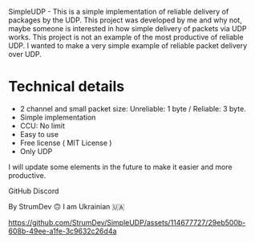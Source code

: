 SimpleUDP - This is a simple implementation of reliable delivery of packages by the UDP. This project was developed by me and why not, maybe someone is interested in how simple delivery of packets via UDP works. This project is not an example of the most productive of reliable UDP. I wanted to make a very simple example of reliable packet delivery over UDP.

# Technical details

* 2 channel and small packet size: Unreliable: 1 byte / Reliable: 3 byte.
* Simple implementation
* CCU: No limit
* Easy to use
* Free license ( MIT License  )
* Only UDP

I will update some elements in the future to make it easier and more productive.

GitHub
Discord

By StrumDev 🙃
I am Ukrainian 🇺🇦

https://github.com/StrumDev/SimpleUDP/assets/114677727/29eb500b-608b-49ee-a1fe-3c9632c26d4a
